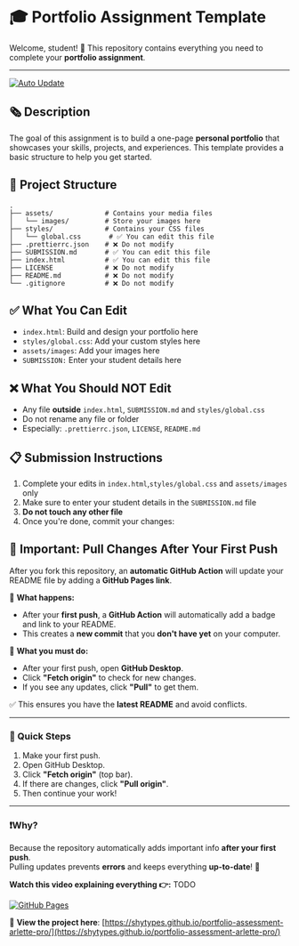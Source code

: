 # 🎓 Portfolio Assignment Template

Welcome, student! 👋
This repository contains everything you need to complete your **portfolio assignment**.

---

[![Auto Update](https://img.shields.io/badge/Auto--Update-GitHub%20Actions-blue?logo=github)](https://github.com/features/actions)

## 🗞️ Description

The goal of this assignment is to build a one-page **personal portfolio** that showcases your skills, projects, and experiences. This template provides a basic structure to help you get started.

## 📁 Project Structure

```
.
├── assets/             # Contains your media files
│   └── images/         # Store your images here
├── styles/             # Contains your CSS files
│   └── global.css       # ✅ You can edit this file
├── .prettierrc.json    # ❌ Do not modify
├── SUBMISSION.md       # ✅ You can edit this file
├── index.html          # ✅ You can edit this file
├── LICENSE             # ❌ Do not modify
├── README.md           # ❌ Do not modify
└── .gitignore          # ❌ Do not modify
```

## ✅ What You Can Edit

- `index.html`: Build and design your portfolio here
- `styles/global.css`: Add your custom styles here
- `assets/images`: Add your images here
- `SUBMISSION:` Enter your student details here

## ❌ What You Should NOT Edit

- Any file **outside** `index.html`, `SUBMISSION.md` and `styles/global.css`
- Do not rename any file or folder
- Especially: `.prettierrc.json`, `LICENSE`, `README.md`

## 📋 Submission Instructions

1. Complete your edits in `index.html`,`styles/global.css` and `assets/images` only
2. Make sure to enter your student details in the `SUBMISSION.md` file
3. **Do not touch any other file**
4. Once you're done, commit your changes:

## 📢 Important: Pull Changes After Your First Push

After you fork this repository, an **automatic GitHub Action** will update your README file by adding a **GitHub Pages link**.

🔵 **What happens:**

- After your **first push**, a **GitHub Action** will automatically add a badge and link to your README.
- This creates a **new commit** that you **don't have yet** on your computer.

🔵 **What you must do:**

- After your first push, open **GitHub Desktop**.
- Click **"Fetch origin"** to check for new changes.
- If you see any updates, click **"Pull"** to get them.

✅ This ensures you have the **latest README** and avoid conflicts.

---

### 📸 Quick Steps

1. Make your first push.
2. Open GitHub Desktop.
3. Click **"Fetch origin"** (top bar).
4. If there are changes, click **"Pull origin"**.
5. Then continue your work!

---

### ❗Why?

Because the repository automatically adds important info **after your first push**.  
Pulling updates prevents **errors** and keeps everything **up-to-date**! 🚀

**Watch this video explaining everything 👉:** TODO


[![GitHub Pages](https://img.shields.io/badge/GitHub%20Pages-Live-green?logo=github)](https://shytypes.github.io/portfolio-assessment-arlette-pro/)


🚀 **View the project here**: [https://shytypes.github.io/portfolio-assessment-arlette-pro/](https://shytypes.github.io/portfolio-assessment-arlette-pro/)
